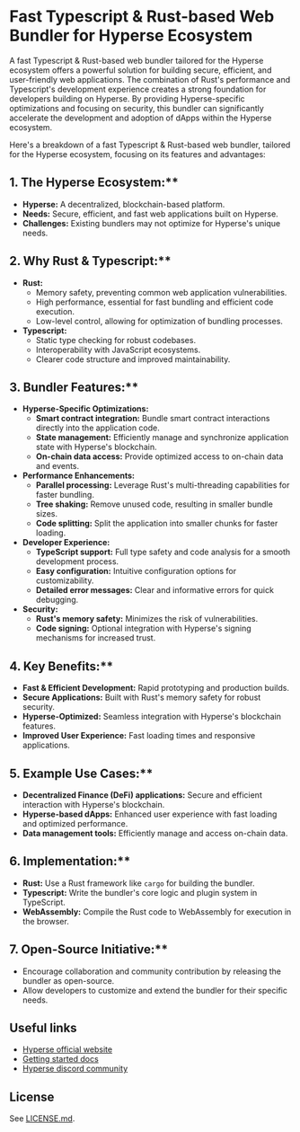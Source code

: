 # Fast Typescript & Rust-based Web Bundler for Hyperse Ecosystem

A fast Typescript & Rust-based web bundler tailored for the Hyperse ecosystem offers a powerful solution for building secure, efficient, and user-friendly web applications. The combination of Rust's performance and Typescript's development experience creates a strong foundation for developers building on Hyperse. By providing Hyperse-specific optimizations and focusing on security, this bundler can significantly accelerate the development and adoption of dApps within the Hyperse ecosystem. 

Here's a breakdown of a fast Typescript & Rust-based web bundler, tailored for the Hyperse ecosystem, focusing on its features and advantages:


## 1.  The Hyperse Ecosystem:**

* **Hyperse:** A decentralized, blockchain-based platform.
* **Needs:** Secure, efficient, and fast web applications built on Hyperse.
* **Challenges:** Existing bundlers may not optimize for Hyperse's unique needs.

## 2.  Why Rust & Typescript:**

* **Rust:** 
    *  Memory safety, preventing common web application vulnerabilities.
    *  High performance, essential for fast bundling and efficient code execution.
    *  Low-level control, allowing for optimization of bundling processes.
* **Typescript:**
    *  Static type checking for robust codebases.
    *  Interoperability with JavaScript ecosystems.
    *  Clearer code structure and improved maintainability.

## 3.  Bundler Features:**

* **Hyperse-Specific Optimizations:**
    * **Smart contract integration:**  Bundle smart contract interactions directly into the application code.
    * **State management:**  Efficiently manage and synchronize application state with Hyperse's blockchain.
    * **On-chain data access:**  Provide optimized access to on-chain data and events.
* **Performance Enhancements:**
    * **Parallel processing:**  Leverage Rust's multi-threading capabilities for faster bundling.
    * **Tree shaking:**  Remove unused code, resulting in smaller bundle sizes.
    * **Code splitting:**  Split the application into smaller chunks for faster loading.
* **Developer Experience:**
    * **TypeScript support:**  Full type safety and code analysis for a smooth development process.
    * **Easy configuration:**  Intuitive configuration options for customizability.
    * **Detailed error messages:**  Clear and informative errors for quick debugging.
* **Security:**
    * **Rust's memory safety:**  Minimizes the risk of vulnerabilities.
    * **Code signing:**  Optional integration with Hyperse's signing mechanisms for increased trust.

## 4.  Key Benefits:**

* **Fast & Efficient Development:**  Rapid prototyping and production builds.
* **Secure Applications:**  Built with Rust's memory safety for robust security.
* **Hyperse-Optimized:**  Seamless integration with Hyperse's blockchain features.
* **Improved User Experience:**  Fast loading times and responsive applications.

## 5.  Example Use Cases:**

* **Decentralized Finance (DeFi) applications:**  Secure and efficient interaction with Hyperse's blockchain.
* **Hyperse-based dApps:**  Enhanced user experience with fast loading and optimized performance.
* **Data management tools:**  Efficiently manage and access on-chain data.

## 6.  Implementation:**

* **Rust:**  Use a Rust framework like `cargo` for building the bundler.
* **Typescript:**  Write the bundler's core logic and plugin system in TypeScript.
* **WebAssembly:**  Compile the Rust code to WebAssembly for execution in the browser.

## 7.  Open-Source Initiative:**

* Encourage collaboration and community contribution by releasing the bundler as open-source.
* Allow developers to customize and extend the bundler for their specific needs.

 ## Useful links

- [Hyperse official website](https://www.hyperse.net)
- [Getting started docs](https://www.hyperse.net/faq)
- [Hyperse discord community](https://www.hyperse.net/community)

## License

See [LICENSE.md](../LICENSE.md).
